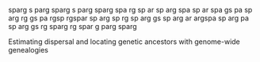 
   sparg   s parg   sparg   s parg  sparg 
  spa  rg  sp   ar sp  arg  spa    sp   ar
  spa      gs   pa sp  arg  rg     gs   pa
    rgsp   rgspar  sp  arg  sp     rg   sp
      arg  gs      sp  arg  ar      argspa
  sp  arg  pa      sp  arg  gs          rg
   sparg   rg       spar g parg     sparg

Estimating dispersal and locating genetic ancestors with genome-wide genealogies

